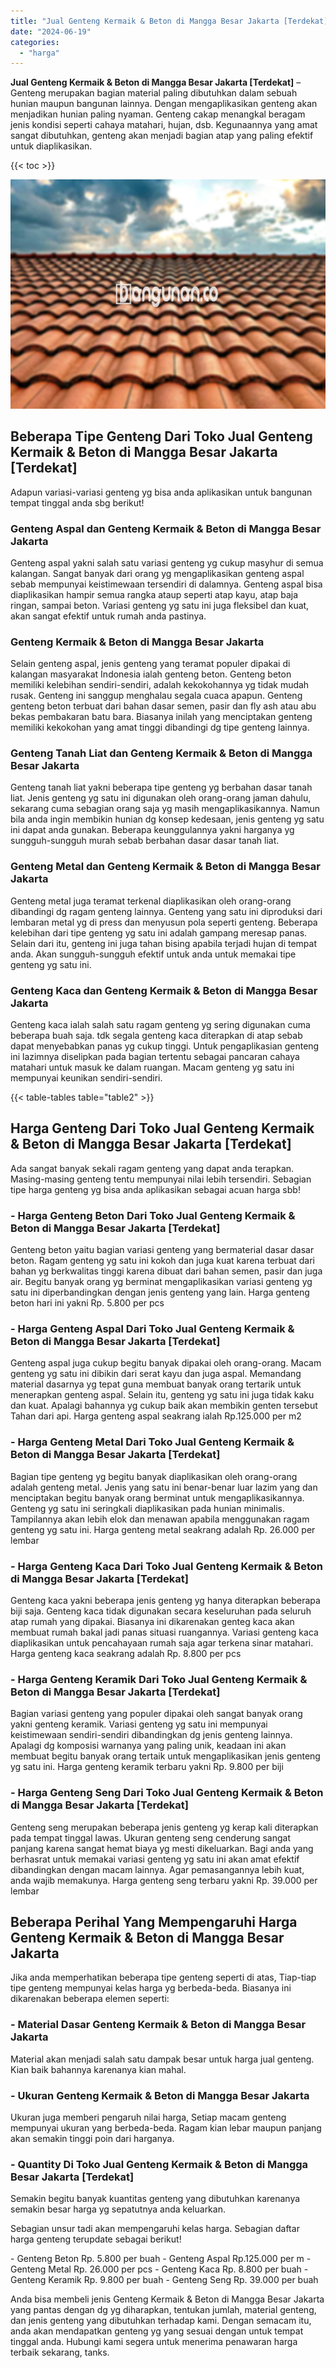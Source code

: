 ```yaml
---
title: "Jual Genteng Kermaik & Beton di Mangga Besar Jakarta [Terdekat]"
date: "2024-06-19"
categories: 
  - "harga"
---
```


**Jual Genteng Kermaik & Beton di Mangga Besar Jakarta \[Terdekat\]** – Genteng merupakan bagian material paling dibutuhkan dalam sebuah hunian maupun bangunan lainnya. Dengan mengaplikasikan genteng akan menjadikan hunian paling nyaman. Genteng cakap menangkal beragam jenis kondisi seperti cahaya matahari, hujan, dsb. Kegunaannya yang amat sangat dibutuhkan, genteng akan menjadi bagian atap yang paling efektif untuk diaplikasikan.

{{< toc >}}

![Jual Genteng Kermaik & Beton di Mangga Besar Jakarta [Terdekat]](/images/genteng-minimalis-murah32.png)

## Beberapa Tipe Genteng Dari Toko Jual Genteng Kermaik & Beton di Mangga Besar Jakarta \[Terdekat\]

Adapun variasi-variasi genteng yg bisa anda aplikasikan untuk bangunan tempat tinggal anda sbg berikut!

### Genteng Aspal dan Genteng Kermaik & Beton di Mangga Besar Jakarta

Genteng aspal yakni salah satu variasi genteng yg cukup masyhur di semua kalangan. Sangat banyak dari orang yg mengaplikasikan genteng aspal sebab mempunyai keistimewaan tersendiri di dalamnya. Genteng aspal bisa diaplikasikan hampir semua rangka ataup seperti atap kayu, atap baja ringan, sampai beton. Variasi genteng yg satu ini juga fleksibel dan kuat, akan sangat efektif untuk rumah anda pastinya.

### Genteng Kermaik & Beton di Mangga Besar Jakarta

Selain genteng aspal, jenis genteng yang teramat populer dipakai di kalangan masyarakat Indonesia ialah genteng beton. Genteng beton memiliki kelebihan sendiri-sendiri, adalah kekokohannya yg tidak mudah rusak. Genteng ini sanggup menghalau segala cuaca apapun. Genteng genteng beton terbuat dari bahan dasar semen, pasir dan fly ash atau abu bekas pembakaran batu bara. Biasanya inilah yang menciptakan genteng memiliki kekokohan yang amat tinggi dibandingi dg tipe genteng lainnya.

### Genteng Tanah Liat dan Genteng Kermaik & Beton di Mangga Besar Jakarta

Genteng tanah liat yakni beberapa tipe genteng yg berbahan dasar tanah liat. Jenis genteng yg satu ini digunakan oleh orang-orang jaman dahulu, sekarang cuma sebagian orang saja yg masih mengaplikasikannya. Namun bila anda ingin membikin hunian dg konsep kedesaan, jenis genteng yg satu ini dapat anda gunakan. Beberapa keunggulannya yakni harganya yg sungguh-sungguh murah sebab berbahan dasar dasar tanah liat.

### Genteng Metal dan Genteng Kermaik & Beton di Mangga Besar Jakarta

Genteng metal juga teramat terkenal diaplikasikan oleh orang-orang dibandingi dg ragam genteng lainnya. Genteng yang satu ini diproduksi dari lembaran metal yg di press dan menyusun pola seperti genteng. Beberapa kelebihan dari tipe genteng yg satu ini adalah gampang meresap panas. Selain dari itu, genteng ini juga tahan bising apabila terjadi hujan di tempat anda. Akan sungguh-sungguh efektif untuk anda untuk memakai tipe genteng yg satu ini.

### Genteng Kaca dan Genteng Kermaik & Beton di Mangga Besar Jakarta

Genteng kaca ialah salah satu ragam genteng yg sering digunakan cuma beberapa buah saja. tdk segala genteng kaca diterapkan di atap sebab dapat menyebabkan panas yg cukup tinggi. Untuk pengaplikasian genteng ini lazimnya diselipkan pada bagian tertentu sebagai pancaran cahaya matahari untuk masuk ke dalam ruangan. Macam genteng yg satu ini mempunyai keunikan sendiri-sendiri.

{{< table-tables table="table2" >}}

## Harga Genteng Dari Toko Jual Genteng Kermaik & Beton di Mangga Besar Jakarta \[Terdekat\]

Ada sangat banyak sekali ragam genteng yang dapat anda terapkan. Masing-masing genteng tentu mempunyai nilai lebih tersendiri. Sebagian tipe harga genteng yg bisa anda aplikasikan sebagai acuan harga sbb!

### \- Harga Genteng Beton Dari Toko Jual Genteng Kermaik & Beton di Mangga Besar Jakarta \[Terdekat\]

Genteng beton yaitu bagian variasi genteng yang bermaterial dasar dasar beton. Ragam genteng yg satu ini kokoh dan juga kuat karena terbuat dari bahan yg berkwalitas tinggi karena dibuat dari bahan semen, pasir dan juga air. Begitu banyak orang yg berminat mengaplikasikan variasi genteng yg satu ini diperbandingkan dengan jenis genteng yang lain. Harga genteng beton hari ini yakni Rp. 5.800 per pcs

### \- Harga Genteng Aspal Dari Toko Jual Genteng Kermaik & Beton di Mangga Besar Jakarta \[Terdekat\]

Genteng aspal juga cukup begitu banyak dipakai oleh orang-orang. Macam genteng yg satu ini dibikin dari serat kayu dan juga aspal. Memandang material dasarnya yg tepat guna membuat banyak orang tertarik untuk menerapkan genteng aspal. Selain itu, genteng yg satu ini juga tidak kaku dan kuat. Apalagi bahannya yg cukup baik akan membikin genten tersebut Tahan dari api. Harga genteng aspal seakrang ialah Rp.125.000 per m2

### \- Harga Genteng Metal Dari Toko Jual Genteng Kermaik & Beton di Mangga Besar Jakarta \[Terdekat\]

Bagian tipe genteng yg begitu banyak diaplikasikan oleh orang-orang adalah genteng metal. Jenis yang satu ini benar-benar luar lazim yang dan menciptakan begitu banyak orang berminat untuk mengaplikasikannya. Genteng yg satu ini seringkali diaplikasikan pada hunian minimalis. Tampilannya akan lebih elok dan menawan apabila menggunakan ragam genteng yg satu ini. Harga genteng metal seakrang adalah Rp. 26.000 per lembar

### \- Harga Genteng Kaca Dari Toko Jual Genteng Kermaik & Beton di Mangga Besar Jakarta \[Terdekat\]

Genteng kaca yakni beberapa jenis genteng yg hanya diterapkan beberapa biji saja. Genteng kaca tidak digunakan secara keseluruhan pada seluruh atap rumah yang dipakai. Biasanya ini dikarenakan genteg kaca akan membuat rumah bakal jadi panas situasi ruangannya. Variasi genteng kaca diaplikasikan untuk pencahayaan rumah saja agar terkena sinar matahari. Harga genteng kaca seakrang adalah Rp. 8.800 per pcs

### \- Harga Genteng Keramik Dari Toko Jual Genteng Kermaik & Beton di Mangga Besar Jakarta \[Terdekat\]

Bagian variasi genteng yang populer dipakai oleh sangat banyak orang yakni genteng keramik. Variasi genteng yg satu ini mempunyai keistimewaan sendiri-sendiri dibandingkan dg jenis genteng lainnya. Apalagi dg komposisi warnanya yang paling unik, keadaan ini akan membuat begitu banyak orang tertaik untuk mengaplikasikan jenis genteng yg satu ini. Harga genteng keramik terbaru yakni Rp. 9.800 per biji

### \- Harga Genteng Seng Dari Toko Jual Genteng Kermaik & Beton di Mangga Besar Jakarta \[Terdekat\]

Genteng seng merupakan beberapa jenis genteng yg kerap kali diterapkan pada tempat tinggal lawas. Ukuran genteng seng cenderung sangat panjang karena sangat hemat biaya yg mesti dikeluarkan. Bagi anda yang berhasrat untuk memakai variasi genteng yg satu ini akan amat efektif dibandingkan dengan macam lainnya. Agar pemasangannya lebih kuat, anda wajib memakunya. Harga genteng seng terbaru yakni Rp. 39.000 per lembar

## Beberapa Perihal Yang Mempengaruhi Harga Genteng Kermaik & Beton di Mangga Besar Jakarta

Jika anda memperhatikan beberapa tipe genteng seperti di atas, Tiap-tiap tipe genteng mempunyai kelas harga yg berbeda-beda. Biasanya ini dikarenakan beberapa elemen seperti:

### \- Material Dasar Genteng Kermaik & Beton di Mangga Besar Jakarta

Material akan menjadi salah satu dampak besar untuk harga jual genteng. Kian baik bahannya karenanya kian mahal.

### \- Ukuran Genteng Kermaik & Beton di Mangga Besar Jakarta

Ukuran juga memberi pengaruh nilai harga, Setiap macam genteng mempunyai ukuran yang berbeda-beda. Ragam kian lebar maupun panjang akan semakin tinggi poin dari harganya.

### \- Quantity Di Toko Jual Genteng Kermaik & Beton di Mangga Besar Jakarta \[Terdekat\]

Semakin begitu banyak kuantitas genteng yang dibutuhkan karenanya semakin besar harga yg sepatutnya anda keluarkan.

Sebagian unsur tadi akan mempengaruhi kelas harga. Sebagian daftar harga genteng terupdate sebagai berikut!

\- Genteng Beton Rp. 5.800 per buah - Genteng Aspal Rp.125.000 per m - Genteng Metal Rp. 26.000 per pcs - Genteng Kaca Rp. 8.800 per buah - Genteng Keramik Rp. 9.800 per buah - Genteng Seng Rp. 39.000 per buah

Anda bisa membeli jenis Genteng Kermaik & Beton di Mangga Besar Jakarta yang pantas dengan dg yg diharapkan, tentukan jumlah, material genteng, dan jenis genteng yang dibutuhkan terhadap kami. Dengan semacam itu, anda akan mendapatkan genteng yg yang sesuai dengan untuk tempat tinggal anda. Hubungi kami segera untuk menerima penawaran harga terbaik sekarang, tanks.
